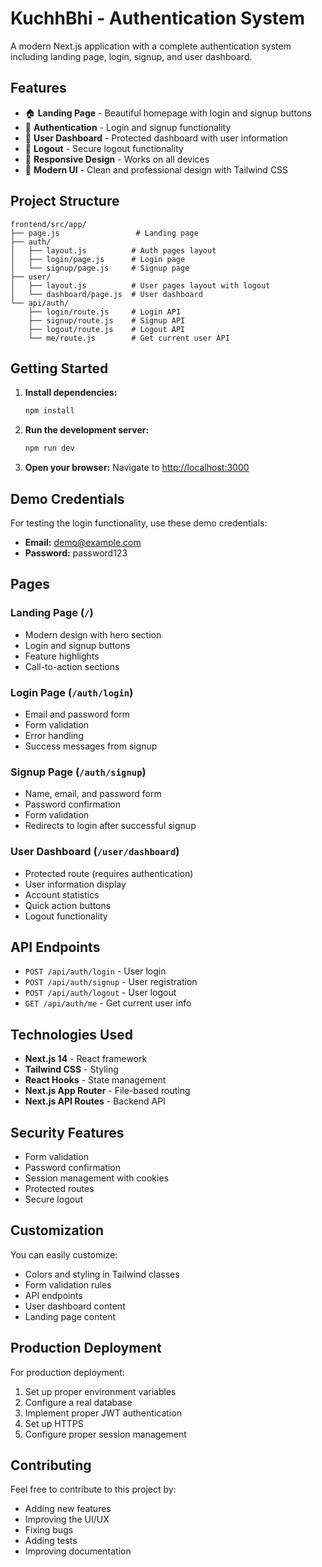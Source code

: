 # KuchhBhi - Authentication System

A modern Next.js application with a complete authentication system including landing page, login, signup, and user dashboard.

## Features

- 🏠 **Landing Page** - Beautiful homepage with login and signup buttons
- 🔐 **Authentication** - Login and signup functionality
- 👤 **User Dashboard** - Protected dashboard with user information
- 🚪 **Logout** - Secure logout functionality
- 📱 **Responsive Design** - Works on all devices
- 🎨 **Modern UI** - Clean and professional design with Tailwind CSS

## Project Structure

```
frontend/src/app/
├── page.js                 # Landing page
├── auth/
│   ├── layout.js          # Auth pages layout
│   ├── login/page.js      # Login page
│   └── signup/page.js     # Signup page
├── user/
│   ├── layout.js          # User pages layout with logout
│   └── dashboard/page.js  # User dashboard
└── api/auth/
    ├── login/route.js     # Login API
    ├── signup/route.js    # Signup API
    ├── logout/route.js    # Logout API
    └── me/route.js        # Get current user API
```

## Getting Started

1. **Install dependencies:**
   ```bash
   npm install
   ```

2. **Run the development server:**
   ```bash
   npm run dev
   ```

3. **Open your browser:**
   Navigate to [http://localhost:3000](http://localhost:3000)

## Demo Credentials

For testing the login functionality, use these demo credentials:
- **Email:** demo@example.com
- **Password:** password123

## Pages

### Landing Page (`/`)
- Modern design with hero section
- Login and signup buttons
- Feature highlights
- Call-to-action sections

### Login Page (`/auth/login`)
- Email and password form
- Form validation
- Error handling
- Success messages from signup

### Signup Page (`/auth/signup`)
- Name, email, and password form
- Password confirmation
- Form validation
- Redirects to login after successful signup

### User Dashboard (`/user/dashboard`)
- Protected route (requires authentication)
- User information display
- Account statistics
- Quick action buttons
- Logout functionality

## API Endpoints

- `POST /api/auth/login` - User login
- `POST /api/auth/signup` - User registration
- `POST /api/auth/logout` - User logout
- `GET /api/auth/me` - Get current user info

## Technologies Used

- **Next.js 14** - React framework
- **Tailwind CSS** - Styling
- **React Hooks** - State management
- **Next.js App Router** - File-based routing
- **Next.js API Routes** - Backend API

## Security Features

- Form validation
- Password confirmation
- Session management with cookies
- Protected routes
- Secure logout

## Customization

You can easily customize:
- Colors and styling in Tailwind classes
- Form validation rules
- API endpoints
- User dashboard content
- Landing page content

## Production Deployment

For production deployment:
1. Set up proper environment variables
2. Configure a real database
3. Implement proper JWT authentication
4. Set up HTTPS
5. Configure proper session management

## Contributing

Feel free to contribute to this project by:
- Adding new features
- Improving the UI/UX
- Fixing bugs
- Adding tests
- Improving documentation
